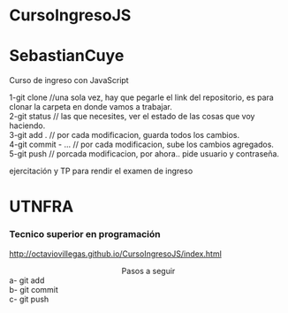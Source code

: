 # CursoIngresoJS
# SebastianCuye
Curso de ingreso con JavaScript

1-git clone //una sola vez, hay que pegarle el link del repositorio, es para clonar la carpeta en donde vamos a trabajar.<br>
2-git status // las que necesites, ver el estado de las cosas que voy haciendo.<br>
3-git add . // por cada modificacion, guarda todos los cambios.<br>
4-git commit - ... // por cada modificacion, sube los cambios agregados.<br>
5-git push // porcada modificacion, por ahora.. pide usuario y contraseña.<br>

ejercitación y TP para rendir el examen de ingreso 
<h1>UTNFRA</h1>
<h3>Tecnico superior en programación</h3>


http://octaviovillegas.github.io/CursoIngresoJS/index.html

<center>Pasos a seguir</center>
a- git add<br>
b- git commit<br>
c- git push<br>